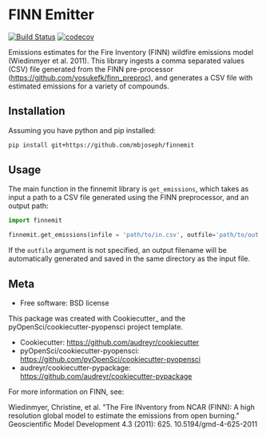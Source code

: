 FINN Emitter
============

[![Build Status](https://travis-ci.org/mbjoseph/finnemit.svg?branch=master)](https://travis-ci.org/mbjoseph/finnemit)
[![codecov](https://codecov.io/gh/mbjoseph/finnemit/branch/master/graph/badge.svg)](https://codecov.io/gh/mbjoseph/finnemit)



Emissions estimates for the Fire Inventory (FINN) wildfire emissions model (Wiedinmyer et al. 2011).
This library ingests a comma separated values (CSV) file generated from the FINN
pre-processor (https://github.com/yosukefk/finn_preproc), and generates a
CSV file with estimated emissions for a variety of compounds.

## Installation

Assuming you have python and pip installed:

```bash
pip install git+https://github.com/mbjoseph/finnemit
```

## Usage

The main function in the finnemit library is `get_emissions`, which takes
as input a path to a CSV file generated using the FINN preprocessor, and
an output path:


```python
import finnemit

finnemit.get_emissions(infile = 'path/to/in.csv', outfile='path/to/out.csv')
```

If the `outfile` argument is not specified, an output filename will be
automatically generated and saved in the same directory as the input file.


## Meta

* Free software: BSD license

This package was created with Cookiecutter_ and the pyOpenSci/cookiecutter-pyopensci project template.

* Cookiecutter: https://github.com/audreyr/cookiecutter
* pyOpenSci/cookiecutter-pyopensci: https://github.com/pyOpenSci/cookiecutter-pyopensci
* audreyr/cookiecutter-pypackage: https://github.com/audreyr/cookiecutter-pypackage

For more information on FINN, see:

Wiedinmyer, Christine, et al. "The Fire INventory from NCAR (FINN): A high
resolution global model to estimate the emissions from open burning."
Geoscientific Model Development 4.3 (2011): 625. 10.5194/gmd-4-625-2011
